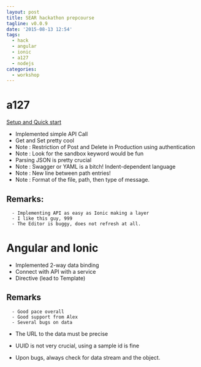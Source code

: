 ```yaml
---
layout: post
title: SEAR hackathon prepcourse
tagline: v0.0.9
date: '2015-08-13 12:54'
tags:
  - hack
  - angular
  - ionic
  - a127
  - nodejs
categories:
  - workshop
---
```


# a127

[Setup and Quick start][9ae81df0]

+ Implemented simple API Call
+ Get and Set pretty cool
+ Note : Restriction of Post and Delete in Production using authentication
+ Note : Look for the sandbox keyword would be fun
+ Parsing JSON is pretty crucial
+ Note : Swagger or YAML is a bitch! Indent-dependent language
+ Note : New line between path entries!
+ Note : Format of the file, path, then type of message.

## Remarks:

```  
  - Implementing API as easy as Ionic making a layer
  - I like this guy, 999
  - The Editor is buggy, does not refresh at all.
```

# Angular and Ionic

+ Implemented 2-way data binding
+ Connect with API with a service
+ Directive (lead to Template)

## Remarks

```
  - Good pace overall
  - Good support from Alex
  - Several bugs on data
```

+ The URL to the data must be precise
+ UUID is not very crucial, using a sample id is fine
+ Upon bugs, always check for data stream and the object.


  [9ae81df0]: https://github.com/apigee-127/a127-documentation/wiki/Quick-start "a127 quick start"
